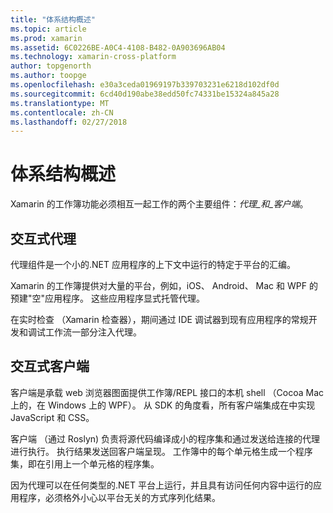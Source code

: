 ```yaml
---
title: "体系结构概述"
ms.topic: article
ms.prod: xamarin
ms.assetid: 6C0226BE-A0C4-4108-B482-0A903696AB04
ms.technology: xamarin-cross-platform
author: topgenorth
ms.author: toopge
ms.openlocfilehash: e30a3ceda01969197b339703231e6218d102df0d
ms.sourcegitcommit: 6cd40d190abe38edd50fc74331be15324a845a28
ms.translationtype: MT
ms.contentlocale: zh-CN
ms.lasthandoff: 02/27/2018
---
```

# <a name="architecture-overview"></a>体系结构概述

Xamarin 的工作簿功能必须相互一起工作的两个主要组件：_代理_和_客户端_。

## <a name="interactive-agent"></a>交互式代理

代理组件是一个小的.NET 应用程序的上下文中运行的特定于平台的汇编。

Xamarin 的工作簿提供对大量的平台，例如，iOS、 Android、 Mac 和 WPF 的预建"空"应用程序。 这些应用程序显式托管代理。

在实时检查 （Xamarin 检查器），期间通过 IDE 调试器到现有应用程序的常规开发和调试工作流一部分注入代理。

## <a name="interactive-client"></a>交互式客户端

客户端是承载 web 浏览器图面提供工作簿/REPL 接口的本机 shell （Cocoa Mac 上的，在 Windows 上的 WPF）。 从 SDK 的角度看，所有客户端集成在中实现 JavaScript 和 CSS。

客户端 （通过 Roslyn) 负责将源代码编译成小的程序集和通过发送给连接的代理进行执行。 执行结果发送回客户端呈现。 工作簿中的每个单元格生成一个程序集，即在引用上一个单元格的程序集。

因为代理可以在任何类型的.NET 平台上运行，并且具有访问任何内容中运行的应用程序，必须格外小心以平台无关的方式序列化结果。